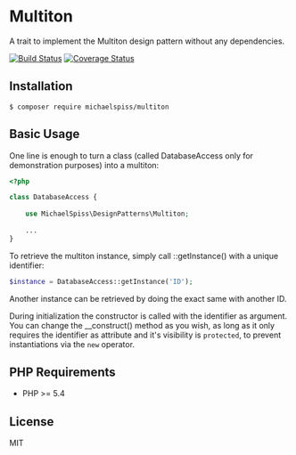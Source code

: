 # Multiton
A trait to implement the Multiton design pattern without any dependencies.

[![Build Status](https://travis-ci.org/michaelspiss/multiton.svg?branch=master)](https://travis-ci.org/michaelspiss/multiton)
[![Coverage Status](https://coveralls.io/repos/github/michaelspiss/multiton/badge.svg?branch=master)](https://coveralls.io/github/michaelspiss/multiton?branch=master)

## Installation

```
$ composer require michaelspiss/multiton
```
## Basic Usage
One line is enough to turn a class (called DatabaseAccess only for demonstration purposes) into a multiton:
```php
<?php

class DatabaseAccess {
    
    use MichaelSpiss\DesignPatterns\Multiton;
    
    ...
}
```
To retrieve the multiton instance, simply call ::getInstance() with a unique identifier:
```php
$instance = DatabaseAccess::getInstance('ID');
```
Another instance can be retrieved by doing the exact same with another ID.

During initialization the constructor is called with the identifier as argument.
You can change the __construct() method as you wish, as long as it only requires
the identifier as attribute and it's visibility is ```protected```, to prevent
instantiations via the ```new``` operator.

## PHP Requirements
* PHP >= 5.4

## License
MIT
